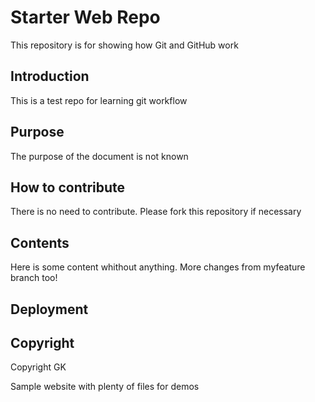 # Starter Web Repo
This repository is for showing how Git and GitHub work

## Introduction
This is a test repo for learning git workflow
## Purpose
The purpose of the document is not known

## How to contribute
There is no need to contribute.
Please fork this repository if necessary
## Contents
Here is some content whithout anything.
More changes from myfeature branch too!

## Deployment

## Copyright
Copyright GK


Sample website with plenty of files for demos